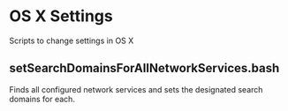 # OS X Settings
Scripts to change settings in OS X

## setSearchDomainsForAllNetworkServices.bash
Finds all configured network services and sets the designated search domains for each.
